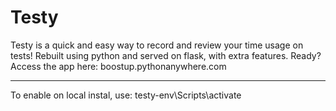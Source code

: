 # Testy
Testy is a quick and easy way to record and review your time usage on tests!
Rebuilt using python and served on flask, with extra features.
Ready? Access the app here: boostup.pythonanywhere.com

---

To enable on local instal, use: testy-env\Scripts\activate
